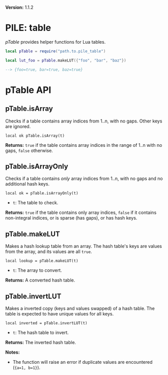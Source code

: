 **Version:** 1.1.2

# PILE: table


*pTable* provides helper functions for Lua tables.


```lua
local pTable = require("path.to.pile_table")

local lut_foo = pTable.makeLUT({"foo", "bar", "baz"})

--> {foo=true, bar=true, baz=true}
```


# pTable API


## pTable.isArray

Checks if a table contains array indices from 1..n, with no gaps. Other keys are ignored.

`local ok pTable.isArray(t)`

**Returns:** `true` if the table contains array indices in the range of 1..n with no gaps, `false` otherwise.


## pTable.isArrayOnly

Checks if a table contains *only* array indices from 1..n, with no gaps and no additional hash keys.

`local ok = pTable.isArrayOnly(t)`

* `t`: The table to check.

**Returns:** `true` if the table contains only array indices, `false` if it contains non-integral indices, or is sparse (has gaps), or has hash keys.


## pTable.makeLUT

Makes a hash lookup table from an array. The hash table's keys are values from the array, and its values are all `true`.

`local lookup = pTable.makeLUT(t)`

* `t`: The array to convert.

**Returns:** A converted hash table.


## pTable.invertLUT

Makes a inverted copy (keys and values swapped) of a hash table. The table is expected to have unique values for all keys.

`local inverted = pTable.invertLUT(t)`

* `t`: The hash table to invert.

**Returns:** The inverted hash table.

**Notes:**

* The function will raise an error if duplicate values are encountered (`{a=1, b=1}`).
